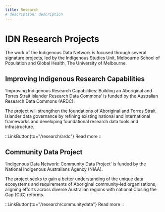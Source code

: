 ```yaml
---
title: Research
# description: description
---
```


# IDN Research Projects
The work of the Indigenous Data Network is focused through several signature projects, led by the Indigenous Studies Unit, Melbourne School of Population and Global Health, The University of Melbourne.

## Improving Indigenous Research Capabilities
‘Improving Indigenous Research Capabilities: Building an Aboriginal and Torres Strait Islander Research Data Commons’ is funded by the Australian Research Data Commons (ARDC).  

The project will strengthen the foundations of Aboriginal and Torres Strait Islander data governance by refining existing national and international frameworks and developing foundational research data tools and infrastructure. 

::LinkButton{to="/research/ardc"}
Read more
::

## Community Data Project
‘Indigenous Data Network: Community Data Project’ is funded by the National Indigenous Australians Agency (NIAA). 

The project seeks to gain a better understanding of the unique data ecosystems and requirements of Aboriginal community-led organisations, aligning efforts across diverse Australian regions with national Closing the Gap (CtG) reforms.

::LinkButton{to="/research/communitydata"}
Read more
::
